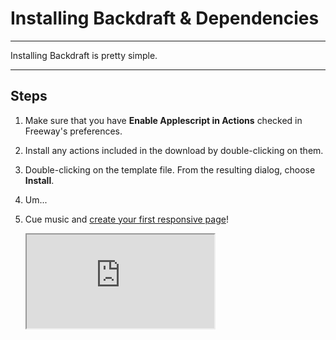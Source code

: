 # Installing Backdraft & Dependencies
----

Installing Backdraft is pretty simple.

----

## Steps

1. Make sure that you have **Enable Applescript in Actions** checked in Freeway's preferences.
2. Install any actions included in the download by double-clicking on them.
3. Double-clicking on the template file. From the resulting dialog, choose **Install**.
4. Um...
5. Cue music and [create your first responsive page](getting-started.html)!

	<div class="video-container" markdown="1">
	<iframe src="http://www.youtube.com/embed/CSav51fVlKU" seamless="seamless"></iframe>
	</div>
